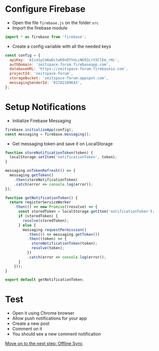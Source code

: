 # Configure Firebase

- Open the file `firebase.js` on the folder `src`
- Import the firebase module

```javascript
import * as firebase from 'firebase';
```

- Create a config variable with all the needed keys

```javascript
const config = {
  apiKey: 'AIzaSyCm6wDitw69vDYVnLcNG91LrV3ClEm_rHc',
  authDomain: 'zeitspace-forum.firebaseapp.com',
  databaseURL: 'https://zeitspace-forum.firebaseio.com',
  projectId: 'zeitspace-forum',
  storageBucket: 'zeitspace-forum.appspot.com',
  messagingSenderId: '81782109643',
};
```

# Setup Notifications

- Initialize Firebase Messaging

```javascript
firebase.initializeApp(config);
const messaging = firebase.messaging();
```

- Get messaging token and save it on LocalStorage

```javascript
function storeNotificationToken(token) {
  localStorage.setItem('notificationToken', token);
}

messaging.onTokenRefresh(() => {
  messaging.getToken()
    .then(storeNotificationToken)
    .catch(error => console.log(error));
});

function getNotificationToken() {
  return registerServiceWorker
    .then(() => new Promise((resolve) => {
      const storedToken = localStorage.getItem('notificationToken');
      if (storedToken) {
        resolve(storedToken);
      } else {
        messaging.requestPermission()
          .then(() => messaging.getToken())
          .then((token) => {
            storeNotificationToken(token);
            resolve(token);
          })
          .catch(error => console.log(error));
      }
    }));
}

export default getNotificationToken;
```

# Test

- Open it using Chrome browser
- Allow push notifications for your app
- Create a new post
- Comment on it
- You should see a new comment notification

[Move on to the next step: Offline Sync](./04-offline-sync.md)
